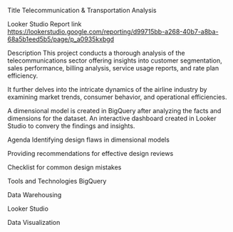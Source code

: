 Title
Telecommunication & Transportation Analysis

Looker Studio Report link
https://lookerstudio.google.com/reporting/d99715bb-a268-40b7-a8ba-68a5b1eed5b5/page/p_a0935kxbgd

Description
This project conducts a thorough analysis of the telecommunications sector offering insights into customer segmentation, sales performance, billing analysis, service usage reports, and rate plan efficiency.

It further delves into the intricate dynamics of the airline industry by examining market trends, consumer behavior, and operational efficiencies.

A dimensional model is created in BigQuery after analyzing the facts and dimensions for the dataset. An interactive dashboard created in Looker Studio to convery the findings and insights.

Agenda
Identifying design flaws in dimensional models

Providing recommendations for effective design reviews

Checklist for common design mistakes

Tools and Technologies
BigQuery

Data Warehousing

Looker Studio

Data Visualization

